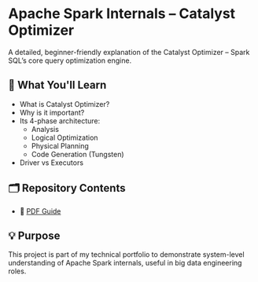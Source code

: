 # Apache Spark Internals – Catalyst Optimizer

A detailed, beginner-friendly explanation of the Catalyst Optimizer – Spark SQL’s core query optimization engine.

## 📘 What You'll Learn

- What is Catalyst Optimizer?
- Why is it important?
- Its 4-phase architecture:
  - Analysis
  - Logical Optimization
  - Physical Planning
  - Code Generation (Tungsten)
- Driver vs Executors

## 🗂️ Repository Contents

- 📄 [PDF Guide](./docs/Spark_Catalyst_Optimizer_Overview.pdf)

## 💡 Purpose

This project is part of my technical portfolio to demonstrate system-level understanding of Apache Spark internals, useful in big data engineering roles.
